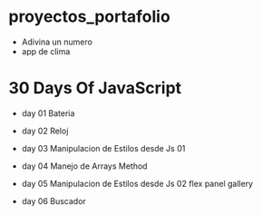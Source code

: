 # proyectos_portafolio

- Adivina un numero
- app de clima


# 30 Days Of JavaScript

- day 01 Bateria

- day 02 Reloj

- day 03 Manipulacion de Estilos desde Js 01

- day 04 Manejo de Arrays Method

- day 05 Manipulacion de Estilos desde Js 02 flex panel gallery

- day 06 Buscador